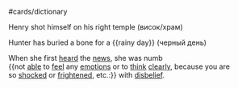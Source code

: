 #cards/dictionary 

Henry shot himself on his right temple (висок/храм)

Hunter has buried a bone for a {{rainy day}} (черный день)

When she first [heard](https://dictionary.cambridge.org/dictionary/english/hear "heard") the [news](https://dictionary.cambridge.org/dictionary/english/news "news"), she was numb {{not [able](https://dictionary.cambridge.org/dictionary/english/able "able") to [feel](https://dictionary.cambridge.org/dictionary/english/feel "feel") any [emotions](https://dictionary.cambridge.org/dictionary/english/emotion "emotions") or to [think](https://dictionary.cambridge.org/dictionary/english/think "think") [clearly](https://dictionary.cambridge.org/dictionary/english/clearly "clearly"), because you are so [shocked](https://dictionary.cambridge.org/dictionary/english/shocked "shocked") or [frightened](https://dictionary.cambridge.org/dictionary/english/frightened "frightened"), etc.:}} with [disbelief](https://dictionary.cambridge.org/dictionary/english/disbelief "disbelief").


